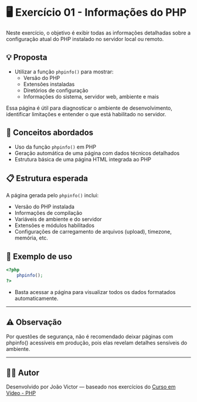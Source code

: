 # 🖥️ Exercício 01 - Informações do PHP

Neste exercício, o objetivo é exibir todas as informações detalhadas sobre a configuração atual do PHP instalado no servidor local ou remoto.

## 💡 Proposta

- Utilizar a função `phpinfo()` para mostrar:
  - Versão do PHP
  - Extensões instaladas
  - Diretórios de configuração
  - Informações do sistema, servidor web, ambiente e mais

Essa página é útil para diagnosticar o ambiente de desenvolvimento, identificar limitações e entender o que está habilitado no servidor.

## 🧠 Conceitos abordados

- Uso da função `phpinfo()` em PHP
- Geração automática de uma página com dados técnicos detalhados
- Estrutura básica de uma página HTML integrada ao PHP

## 📋 Estrutura esperada

A página gerada pelo `phpinfo()` inclui:

- Versão do PHP instalada
- Informações de compilação
- Variáveis de ambiente e do servidor
- Extensões e módulos habilitados
- Configurações de carregamento de arquivos (upload), timezone, memória, etc.

## 🧪 Exemplo de uso

```php
<?php 
    phpinfo();
?>
```
- Basta acessar a página para visualizar todos os dados formatados automaticamente.

---

## ⚠️ Observação
Por questões de segurança, não é recomendado deixar páginas com phpinfo() acessíveis em produção, pois elas revelam detalhes sensíveis do ambiente.

---

## 👨‍💻 Autor

Desenvolvido por João Victor — baseado nos exercícios do [Curso em Vídeo - PHP](https://www.youtube.com/playlist?list=PLHz_AreHm4dlFPrCXCmd5g92860x_Pbr_)